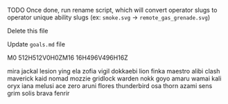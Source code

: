 TODO
Once done, run rename script, which will convert operator slugs to operator unique ability slugs (ex: `smoke.svg` -> `remote_gas_grenade.svg`)

Delete this file

Update `goals.md` file

M0 512H512V0H0ZM16 16H496V496H16Z

mira
jackal
lesion
ying
ela
zofia
vigil
dokkaebi
lion
finka
maestro
alibi
clash
maverick
kaid
nomad
mozzie
gridlock
warden
nokk
goyo
amaru
wamai
kali
oryx
iana
melusi
ace
zero
aruni
flores
thunderbird
osa
thorn
azami
sens
grim
solis
brava
fenrir
